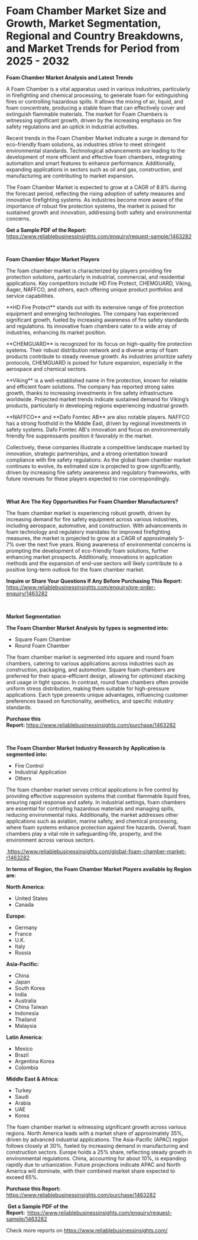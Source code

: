 <p><h1>Foam Chamber Market Size and Growth, Market Segmentation, Regional and Country Breakdowns, and Market Trends for Period from 2025 -  2032</h1></p><p><strong>Foam Chamber Market Analysis and Latest Trends</strong></p>
<p><p>A Foam Chamber is a vital apparatus used in various industries, particularly in firefighting and chemical processing, to generate foam for extinguishing fires or controlling hazardous spills. It allows the mixing of air, liquid, and foam concentrate, producing a stable foam that can effectively cover and extinguish flammable materials. The market for Foam Chambers is witnessing significant growth, driven by the increasing emphasis on fire safety regulations and an uptick in industrial activities.</p><p>Recent trends in the Foam Chamber Market indicate a surge in demand for eco-friendly foam solutions, as industries strive to meet stringent environmental standards. Technological advancements are leading to the development of more efficient and effective foam chambers, integrating automation and smart features to enhance performance. Additionally, expanding applications in sectors such as oil and gas, construction, and manufacturing are contributing to market expansion.</p><p>The Foam Chamber Market is expected to grow at a CAGR of 8.8% during the forecast period, reflecting the rising adoption of safety measures and innovative firefighting systems. As industries become more aware of the importance of robust fire protection systems, the market is poised for sustained growth and innovation, addressing both safety and environmental concerns.</p></p>
<p><strong>Get a Sample PDF of the Report:&nbsp;</strong> <a href="https://www.reliablebusinessinsights.com/enquiry/request-sample/1463282?utm_campaign=2250&utm_medium=2&utm_source=Github&utm_content=ia&utm_term=18022025&utm_id=foam-chamber">https://www.reliablebusinessinsights.com/enquiry/request-sample/1463282</a></p>
<p>&nbsp;</p>
<p><strong>Foam Chamber Major Market Players</strong></p>
<p><p>The foam chamber market is characterized by players providing fire protection solutions, particularly in industrial, commercial, and residential applications. Key competitors include HD Fire Protect, CHEMGUARD, Viking, Äager, NAFFCO, and others, each offering unique product portfolios and service capabilities.</p><p>**HD Fire Protect** stands out with its extensive range of fire protection equipment and emerging technologies. The company has experienced significant growth, fueled by increasing awareness of fire safety standards and regulations. Its innovative foam chambers cater to a wide array of industries, enhancing its market position.</p><p>**CHEMGUARD** is recognized for its focus on high-quality fire protection systems. Their robust distribution network and a diverse array of foam products contribute to steady revenue growth. As industries prioritize safety protocols, CHEMGUARD is poised for future expansion, especially in the aerospace and chemical sectors.</p><p>**Viking** is a well-established name in fire protection, known for reliable and efficient foam solutions. The company has reported strong sales growth, thanks to increasing investments in fire safety infrastructure worldwide. Projected market trends indicate sustained demand for Viking’s products, particularly in developing regions experiencing industrial growth.</p><p>**NAFFCO** and **Dafo Fomtec AB** are also notable players. NAFFCO has a strong foothold in the Middle East, driven by regional investments in safety systems. Dafo Fomtec AB's innovation and focus on environmentally friendly fire suppressants position it favorably in the market.</p><p>Collectively, these companies illustrate a competitive landscape marked by innovation, strategic partnerships, and a strong orientation toward compliance with fire safety regulations. As the global foam chamber market continues to evolve, its estimated size is projected to grow significantly, driven by increasing fire safety awareness and regulatory frameworks, with future revenues for these players expected to rise correspondingly.</p></p>
<p>&nbsp;</p>
<p><strong>What Are The Key Opportunities For Foam Chamber Manufacturers?</strong></p>
<p><p>The foam chamber market is experiencing robust growth, driven by increasing demand for fire safety equipment across various industries, including aerospace, automotive, and construction. With advancements in foam technology and regulatory mandates for improved firefighting measures, the market is projected to grow at a CAGR of approximately 5-7% over the next five years. Rising awareness of environmental concerns is prompting the development of eco-friendly foam solutions, further enhancing market prospects. Additionally, innovations in application methods and the expansion of end-use sectors will likely contribute to a positive long-term outlook for the foam chamber market.</p></p>
<p><strong>Inquire or Share Your Questions If Any Before Purchasing This Report:</strong> <a href="https://www.reliablebusinessinsights.com/enquiry/pre-order-enquiry/1463282?utm_campaign=2250&utm_medium=2&utm_source=Github&utm_content=ia&utm_term=18022025&utm_id=foam-chamber">https://www.reliablebusinessinsights.com/enquiry/pre-order-enquiry/1463282</a></p>
<p>&nbsp;</p>
<p><strong>Market Segmentation</strong></p>
<p><strong>The Foam Chamber Market Analysis by types is segmented into:</strong></p>
<p><ul><li>Square Foam Chamber</li><li>Round Foam Chamber</li></ul></p>
<p><p>The foam chamber market is segmented into square and round foam chambers, catering to various applications across industries such as construction, packaging, and automotive. Square foam chambers are preferred for their space-efficient design, allowing for optimized stacking and usage in tight spaces. In contrast, round foam chambers often provide uniform stress distribution, making them suitable for high-pressure applications. Each type presents unique advantages, influencing customer preferences based on functionality, aesthetics, and specific industry standards.</p></p>
<p><strong>Purchase this Report:&nbsp;</strong><a href="https://www.reliablebusinessinsights.com/purchase/1463282?utm_campaign=2250&utm_medium=2&utm_source=Github&utm_content=ia&utm_term=18022025&utm_id=foam-chamber">https://www.reliablebusinessinsights.com/purchase/1463282</a></p>
<p>&nbsp;</p>
<p><strong>The Foam Chamber Market Industry Research by Application is segmented into:</strong></p>
<p><ul><li>Fire Control</li><li>Industrial Application</li><li>Others</li></ul></p>
<p><p>The foam chamber market serves critical applications in fire control by providing effective suppression systems that combat flammable liquid fires, ensuring rapid response and safety. In industrial settings, foam chambers are essential for controlling hazardous materials and managing spills, reducing environmental risks. Additionally, the market addresses other applications such as aviation, marine safety, and chemical processing, where foam systems enhance protection against fire hazards. Overall, foam chambers play a vital role in safeguarding life, property, and the environment across various sectors.</p></p>
<p><a href="https://www.reliablebusinessinsights.com/global-foam-chamber-market-r1463282?utm_campaign=2250&utm_medium=2&utm_source=Github&utm_content=ia&utm_term=18022025&utm_id=foam-chamber">&nbsp;https://www.reliablebusinessinsights.com/global-foam-chamber-market-r1463282</a></p>
<p><strong>In terms of Region, the Foam Chamber Market Players available by Region are:</strong></p>
<p>
    <p> <strong> North America: </strong>
        <ul>
            <li>United States</li>
            <li>Canada</li>
        </ul>
        </p> 
    <p> <strong> Europe: </strong>
        <ul>
            <li>Germany</li>
            <li>France</li>
            <li>U.K.</li>
            <li>Italy</li>
            <li>Russia</li>
        </ul>
        </p> 
    <p> <strong> Asia-Pacific: </strong>
        <ul>
            <li>China</li>
            <li>Japan</li>
            <li>South Korea</li>
            <li>India</li>
            <li>Australia</li>
            <li>China Taiwan</li>
            <li>Indonesia</li>
            <li>Thailand</li>
            <li>Malaysia</li>
        </ul>
        </p> 
    <p> <strong> Latin America: </strong>
        <ul>
            <li>Mexico</li>
            <li>Brazil</li>
            <li>Argentina Korea</li>
            <li>Colombia</li>
        </ul>
        </p> 
    <p> <strong> Middle East & Africa: </strong>
        <ul>
            <li>Turkey</li>
            <li>Saudi</li>
            <li>Arabia</li>
            <li>UAE</li>
            <li>Korea</li>
        </ul>
    </p>
    </p>
<p><p>The foam chamber market is witnessing significant growth across various regions. North America leads with a market share of approximately 35%, driven by advanced industrial applications. The Asia-Pacific (APAC) region follows closely at 30%, fueled by increasing demand in manufacturing and construction sectors. Europe holds a 25% share, reflecting steady growth in environmental regulations. China, accounting for about 10%, is expanding rapidly due to urbanization. Future projections indicate APAC and North America will dominate, with their combined market share expected to exceed 65%.</p></p>
<p><strong>Purchase this Report: </strong><a href="https://www.reliablebusinessinsights.com/purchase/1463282?utm_campaign=2250&utm_medium=2&utm_source=Github&utm_content=ia&utm_term=18022025&utm_id=foam-chamber">https://www.reliablebusinessinsights.com/purchase/1463282</a></p>
<p>&nbsp;<strong>Get a Sample PDF of the Report:&nbsp;&nbsp;</strong><a href="https://www.reliablebusinessinsights.com/enquiry/request-sample/1463282?utm_campaign=2250&utm_medium=2&utm_source=Github&utm_content=ia&utm_term=18022025&utm_id=foam-chamber">https://www.reliablebusinessinsights.com/enquiry/request-sample/1463282</a></p>
<p><strong></strong></p>
<p>Check more reports on <a href="https://www.reliablebusinessinsights.com/?utm_campaign=2250&utm_medium=2&utm_source=Github&utm_content=ia&utm_term=18022025&utm_id=foam-chamber">https://www.reliablebusinessinsights.com/</a></p>